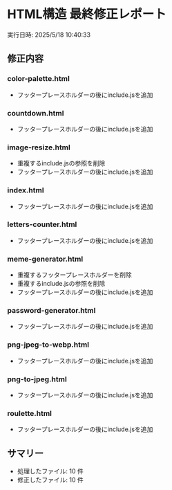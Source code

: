 # HTML構造 最終修正レポート

実行日時: 2025/5/18 10:40:33

## 修正内容

### color-palette.html
- フッタープレースホルダーの後にinclude.jsを追加

### countdown.html
- フッタープレースホルダーの後にinclude.jsを追加

### image-resize.html
- 重複するinclude.jsの参照を削除
- フッタープレースホルダーの後にinclude.jsを追加

### index.html
- フッタープレースホルダーの後にinclude.jsを追加

### letters-counter.html
- フッタープレースホルダーの後にinclude.jsを追加

### meme-generator.html
- 重複するフッタープレースホルダーを削除
- 重複するinclude.jsの参照を削除
- フッタープレースホルダーの後にinclude.jsを追加

### password-generator.html
- フッタープレースホルダーの後にinclude.jsを追加

### png-jpeg-to-webp.html
- フッタープレースホルダーの後にinclude.jsを追加

### png-to-jpeg.html
- フッタープレースホルダーの後にinclude.jsを追加

### roulette.html
- フッタープレースホルダーの後にinclude.jsを追加

## サマリー
- 処理したファイル: 10 件
- 修正したファイル: 10 件
